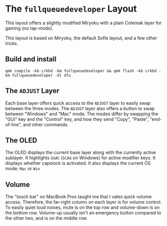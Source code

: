 # The `fullqueuedeveloper` Layout

This layout offers a slightly modified Miryoku with a plain Colemak layer
for gaming (no tap-mods).

This layout is based on Miryoku, the default Sofle layout, and a few other
tricks.

## Build and install

    qmk compile -kb crkbd -km fullqueuedeveloper && qmk flash -kb crkbd -km fullqueuedeveloper -bl dfu

## The `ADJUST` Layer

Each base layer offers quick access to the `ADJUST` layer to easily swap
between the three modes. The `ADJUST` layer also offers a button to swap
between "Windows" and "Mac" mode. The modes differ by swapping the "GUI" key
and the "Control" key, and how they send "Copy", "Paste", "end-of-line", and
other commands.

## The OLED

The OLED displays the current base layer along with the currently active
sublayer. It highlights `SGAC` (`SCAG` on Windows) for active modifier keys.
It displays whether capslock is activated. It also displays the current OS
mode: `Mac` or `Win`

## Volume

The "touch bar" on MacBook Pros taught me that I vales quick volume access.
Therefore, the far-right column on each layer is for volume control. To easily
quiet loud noises, mute is on the top row and volume-down is on the bottom row.
Volume-up usually isn't an emergency button compared to the other two, and is
on the middle row.
